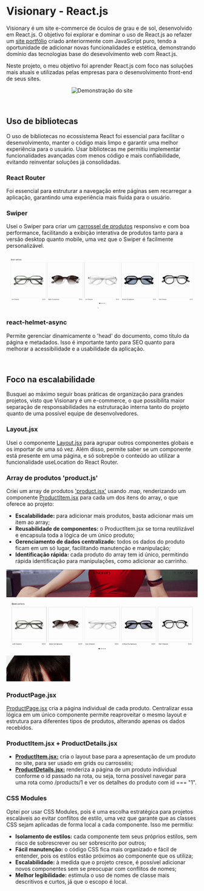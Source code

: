 # Visionary - React.js

Visionary é um site e-commerce de óculos de grau e de sol, desenvolvido em React.js. O objetivo foi explorar e dominar o uso de React.js ao refazer um <a href="https://github.com/rebecaparreiras/visionary" target="_blank">site portfólio</a> criado anteriormente com JavaScript puro, tendo a oportunidade de adicionar novas funcionalidades e estética, demonstrando domínio das tecnologias base do desevolvimento web com React.js.

Neste projeto, o meu objetivo foi aprender React.js com foco nas soluções mais atuais e utilizadas pelas empresas para o desenvolvimento front-end de seus sites.  

<p align="center">
  <img src="readme-resources/visionary-react-gif-01.gif" alt="Demonstração do site">
</p>

<br>

## Uso de bibliotecas
O uso de bibliotecas no ecossistema React foi essencial para facilitar o desenvolvimento, manter o código mais limpo e garantir uma melhor experiência para o usuário. Usar bibliotecas me permitiu implementar funcionalidades avançadas com menos código e mais confiabilidade, evitando reinventar soluções já consolidadas.

### React Router<br>
Foi essencial para estruturar a navegação entre páginas sem recarregar a aplicação, garantindo uma experiência mais fluida para o usuário.

### Swiper<br>
Usei o Swiper para criar um <a href="https://github.com/rebecaparreiras/visionary-react/blob/main/visionary/components/ProductCarousel.jsx" target="_blank">carrossel de produtos</a> responsivo e com boa performance, facilitando a exibição interativa de produtos tanto para a versão desktop quanto mobile, uma vez que o Swiper é facilmente personalizável.

<p align="center">
  <img src="readme-resources/visionary-react-gif-02.gif" alt="Demonstração do Swiper">
</p>

### react-helmet-async<br>
Permite gerenciar dinamicamente o 'head' do documento, como título da página e metadados. Isso é importante tanto para SEO quanto para melhorar a acessibilidade e a usabilidade da aplicação.

<br>

## Foco na escalabilidade
Busquei ao máximo seguir boas práticas de organização para grandes projetos, visto que Visionary é um e-commerce, o que possibilita maior separação de responsabilidades na estruturação interna tanto do projeto quanto de uma possível equipe de desenvolvedores. 

### Layout.jsx<br>
Usei o componente <a href="https://github.com/rebecaparreiras/visionary-react/blob/main/visionary/components/Layout.jsx" target="_blank">Layout.jsx</a> para agrupar outros componentes globais e os importar de uma só vez. Além disso, permite saber se um componente está presente em uma página, e só sobrepõe o conteúdo ao utilizar a funcionalidade useLocation do React Router.

### Array de produtos 'product.js'<br>
Criei um array de produtos <a href="https://github.com/rebecaparreiras/visionary-react/blob/main/visionary/src/data/products.js" target="_blank">'product.jsx'</a> usando .map, renderizando um componente <a href="https://github.com/rebecaparreiras/visionary-react/blob/main/visionary/components/ProductItem.jsx" target="_blank">ProductItem.jsx</a> para cada um dos itens do array, o que oferece ao projeto:

<ul>
<li><b>Escalabilidade:</b> para adicionar mais produtos, basta adicionar mais um item ao array;</li>
<li><b>Reusabilidade de componentes:</b> o ProductItem.jsx se torna reutilizável e encapsula toda a lógica de um único produto;</li>
<li><b>Gerenciamento de dados centralizado:</b> todos os dados do produto ficam em um só lugar, facilitando manutenção e manipulação;</li>
<li><b>Identificação rápida:</b> cada produto do array tem id único, permitindo rápida identificação para manipulações, como adicionar ao carrinho.</li>
</ul>

<p align="center">
  <img src="readme-resources/visionary-react-gif-03.gif" alt="Demonstração do product.js em uso">
</p>

### ProductPage.jsx<br>
<a href="https://github.com/rebecaparreiras/visionary-react/blob/main/visionary/components/ProductPage.jsx" target="_blank">ProductPage.jsx</a> cria a página individual de cada produto. Centralizar essa lógica em um único componente permite reaproveitar o mesmo layout e estrutura para diferentes tipos de produtos, alterando apenas os dados recebidos.

### ProductItem.jsx + ProductDetails.jsx<br>

<ul>
<li><b><a href="https://github.com/rebecaparreiras/visionary-react/blob/main/visionary/components/ProductItem.jsx" target="_blank">ProductItem.jsx:</a></b> cria o layout base para a apresentação de um produto no site, para ser usado em grids ou carrosséis;</li>
<li><b><a href="https://github.com/rebecaparreiras/visionary-react/blob/main/visionary/pages/ProductDetails.jsx" target="_blank">ProductDetails.jsx:</a></b> renderiza a página de um produto individual conforme o id passado na rota, ou seja, torna possível navegar para uma rota como /products/1 e ver os detalhes do produto com id === "1".</li>
</ul>

### CSS Modules<br>
Optei por usar CSS Modules, pois é uma escolha estratégica para projetos escaláveis ao evitar conflitos de estilo, uma vez que garante que as classes CSS sejam aplicadas de forma local a cada componente. Isso me permitiu:

<ul>
<li><b>Isolamento de estilos:</b> cada componente tem seus próprios estilos, sem risco de sobrescrever ou ser sobrescrito por outros;</li>
<li><b>Fácil manutenção:</b> o código CSS fica mais organizado e fácil de entender, pois os estilos estão próximos ao componente que os utiliza;</li>
<li><b>Escalabilidade:</b> à medida que o projeto cresce, é possível adicionar novos componentes sem se preocupar com conflitos de nomes;</li>
<li><b>Melhor legibilidade:</b> estimula o uso de nomes de classe mais descritivos e curtos, já que o escopo é local.</li>
</ul>
